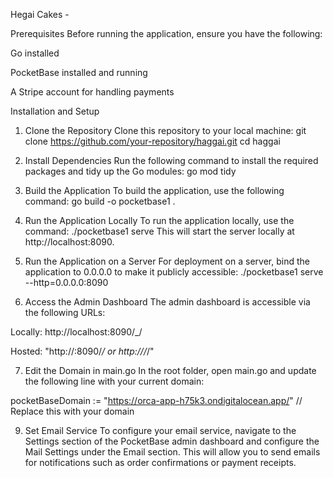 Hegai Cakes -

Prerequisites
Before running the application, ensure you have the following:

Go installed

PocketBase installed and running

A Stripe account for handling payments

Installation and Setup
1. Clone the Repository
Clone this repository to your local machine:
git clone https://github.com/your-repository/haggai.git
cd haggai

3. Install Dependencies
Run the following command to install the required packages and tidy up the Go modules:
go mod tidy

4. Build the Application
To build the application, use the following command:
go build -o pocketbase1 .

5. Run the Application Locally
To run the application locally, use the command:
./pocketbase1 serve
This will start the server locally at http://localhost:8090.

5. Run the Application on a Server
For deployment on a server, bind the application to 0.0.0.0 to make it publicly accessible:
./pocketbase1 serve --http=0.0.0.0:8090

7. Access the Admin Dashboard
The admin dashboard is accessible via the following URLs:

Locally: http://localhost:8090/_/

Hosted: "http://<ip address>:8090/_/ or http://<domain>/_/"

7. Edit the Domain in main.go
In the root folder, open main.go and update the following line with your current domain:

pocketBaseDomain := "https://orca-app-h75k3.ondigitalocean.app/" // Replace this with your domain

9. Set Email Service
To configure your email service, navigate to the Settings section of the PocketBase admin dashboard and configure the Mail Settings under the Email section.
This will allow you to send emails for notifications such as order confirmations or payment receipts.
